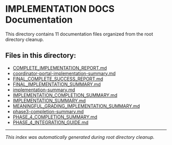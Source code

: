 # IMPLEMENTATION DOCS Documentation

This directory contains 11 documentation files organized from the root directory cleanup.

## Files in this directory:

- [COMPLETE_IMPLEMENTATION_REPORT.md](./COMPLETE_IMPLEMENTATION_REPORT.md)
- [coordinator-portal-implementation-summary.md](./coordinator-portal-implementation-summary.md)
- [FINAL_COMPLETE_SUCCESS_REPORT.md](./FINAL_COMPLETE_SUCCESS_REPORT.md)
- [FINAL_IMPLEMENTATION_SUMMARY.md](./FINAL_IMPLEMENTATION_SUMMARY.md)
- [implementation-summary.md](./implementation-summary.md)
- [IMPLEMENTATION_COMPLETION_SUMMARY.md](./IMPLEMENTATION_COMPLETION_SUMMARY.md)
- [IMPLEMENTATION_SUMMARY.md](./IMPLEMENTATION_SUMMARY.md)
- [MEANINGFUL_GRADING_IMPLEMENTATION_SUMMARY.md](./MEANINGFUL_GRADING_IMPLEMENTATION_SUMMARY.md)
- [phase3-completion-summary.md](./phase3-completion-summary.md)
- [PHASE_4_COMPLETION_SUMMARY.md](./PHASE_4_COMPLETION_SUMMARY.md)
- [PHASE_4_INTEGRATION_GUIDE.md](./PHASE_4_INTEGRATION_GUIDE.md)

---
*This index was automatically generated during root directory cleanup.*
